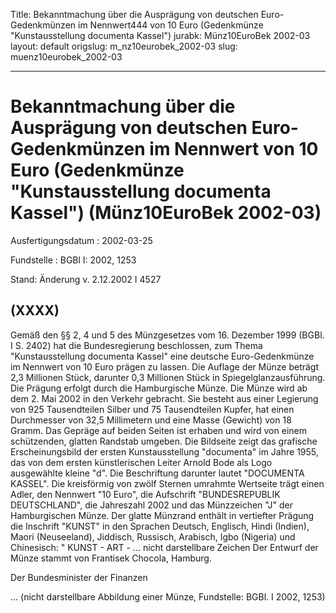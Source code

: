 Title: Bekanntmachung über die Ausprägung von deutschen Euro-Gedenkmünzen im Nennwert444
  von 10 Euro (Gedenkmünze "Kunstausstellung documenta Kassel")
jurabk: Münz10EuroBek 2002-03
layout: default
origslug: m_nz10eurobek_2002-03
slug: muenz10eurobek_2002-03

---

# Bekanntmachung über die Ausprägung von deutschen Euro-Gedenkmünzen im Nennwert von 10 Euro (Gedenkmünze "Kunstausstellung documenta Kassel") (Münz10EuroBek 2002-03)

Ausfertigungsdatum
:   2002-03-25

Fundstelle
:   BGBl I: 2002, 1253

Stand: Änderung v. 2.12.2002 I 4527

## (XXXX)

Gemäß den §§ 2, 4 und 5 des Münzgesetzes vom 16. Dezember 1999 (BGBl.
I S. 2402) hat die Bundesregierung beschlossen, zum Thema
"Kunstausstellung documenta Kassel" eine deutsche Euro-Gedenkmünze im
Nennwert von 10 Euro prägen zu lassen.
Die Auflage der Münze beträgt 2,3 Millionen Stück, darunter 0,3
Millionen Stück in Spiegelglanzausführung. Die Prägung erfolgt durch
die Hamburgische Münze. Die Münze wird ab dem 2. Mai 2002 in den
Verkehr gebracht. Sie besteht aus einer Legierung von 925
Tausendteilen Silber und 75 Tausendteilen Kupfer, hat einen
Durchmesser von 32,5 Millimetern und eine Masse (Gewicht) von 18
Gramm. Das Gepräge auf beiden Seiten ist erhaben und wird von einem
schützenden, glatten Randstab umgeben.
Die Bildseite zeigt das grafische Erscheinungsbild der ersten
Kunstausstellung "documenta" im Jahre 1955, das von dem ersten
künstlerischen Leiter Arnold Bode als Logo ausgewählte kleine "d". Die
Beschriftung darunter lautet "DOCUMENTA KASSEL".
Die kreisförmig von zwölf Sternen umrahmte Wertseite trägt einen
Adler, den Nennwert "10 Euro", die Aufschrift "BUNDESREPUBLIK
DEUTSCHLAND", die Jahreszahl 2002 und das Münzzeichen "J" der
Hamburgischen Münze.
Der glatte Münzrand enthält in vertiefter Prägung die Inschrift
"KUNST" in den Sprachen Deutsch, Englisch, Hindi (Indien), Maori
(Neuseeland), Jiddisch, Russisch, Arabisch, Igbo (Nigeria) und
Chinesisch:
" KUNST - ART -
... nicht darstellbare Zeichen
Der Entwurf der Münze stammt von Frantisek Chocola, Hamburg.

Der Bundesminister der Finanzen

...
(nicht darstellbare Abbildung einer Münze,
Fundstelle: BGBl. I 2002, 1253)

